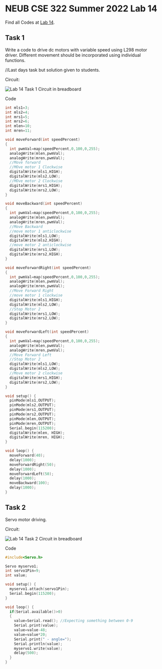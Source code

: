 # NEUB CSE 322 Summer 2022 Lab 14

Find all Codes at  [Lab 14](https://github.com/shparvez001/NEUB-CSE-322-Summer-2022/tree/main/lab-14).

## Task 1
Write a code to drive dc motors with variable speed using L298 motor driver. Different movement should be incorporated using individual functions.

//Last days task but solution given to students.


Circuit:

![Lab 14 Task 1 Circuit in breadboard](https://raw.githubusercontent.com/shparvez001/NEUB-CSE-322-Summer-2022/main/lab-14/CSE-322-2202-lab14-task-1CKT_bb.png)

Code
```c
int mls1=3;
int mls2=4;
int mrs1=5;
int mrs2=6;
int mlen=10;
int mren=11;

void moveForward(int speedPercent)
{
  int pwmVal=map(speedPercent,0,100,0,255);
  analogWrite(mlen,pwmVal);
  analogWrite(mren,pwmVal);
  //Move forward
  //MOve motor 1 Clockwise
  digitalWrite(mls1,HIGH);
  digitalWrite(mls2,LOW);
  //MOve motor 2 Clockwise
  digitalWrite(mrs1,HIGH);
  digitalWrite(mrs2,LOW);
}

void moveBackward(int speedPercent)
{
  int pwmVal=map(speedPercent,0,100,0,255);
  analogWrite(mlen,pwmVal);
  analogWrite(mren,pwmVal);
  //Move Backward
  //move motor 1 anticlockwise
  digitalWrite(mls1,LOW);
  digitalWrite(mls2,HIGH);
  //move motor 2 anticlockwise
  digitalWrite(mrs1,LOW);
  digitalWrite(mrs2,HIGH);
}

void moveForwardRight(int speedPercent)
{
  int pwmVal=map(speedPercent,0,100,0,255);
  analogWrite(mlen,pwmVal);
  analogWrite(mren,pwmVal);
  //Move Forward Right
  //move motor 1 clockwise
  digitalWrite(mls1,HIGH);
  digitalWrite(mls2,LOW);
  //Stop Motor 2
  digitalWrite(mrs1,LOW);
  digitalWrite(mrs2,LOW);
}

void moveForwardLeft(int speedPercent)
{
  int pwmVal=map(speedPercent,0,100,0,255);
  analogWrite(mlen,pwmVal);
  analogWrite(mren,pwmVal);
  //Move Forward Left
  //Stop Motor 2
  digitalWrite(mls1,LOW);
  digitalWrite(mls2,LOW);
  //Move motor 2 clockwise
  digitalWrite(mrs1,HIGH);
  digitalWrite(mrs2,LOW);
}

void setup() {
  pinMode(mls1,OUTPUT);
  pinMode(mls2,OUTPUT);
  pinMode(mrs1,OUTPUT);
  pinMode(mrs2,OUTPUT);
  pinMode(mlen,OUTPUT);
  pinMode(mren,OUTPUT);
  Serial.begin(115200);
  digitalWrite(mlen, HIGH);
  digitalWrite(mren, HIGH);
}

void loop() {
  moveForward(40);
  delay(1000);
  moveForwardRight(50);
  delay(1000);
  moveForwardLeft(50);
  delay(1000);
  moveBackward(100);
  delay(1000);
}
```

## Task 2
Servo motor driving.

Circuit:

![Lab 14 Task 2 Circuit in breadboard](https://raw.githubusercontent.com/shparvez001/NEUB-CSE-322-Summer-2022/main/lab-14/CSE-322-2202-lab14-task-2CKT_bb.png)


Code
```c
#include<Servo.h>

Servo myservo1;
int servo1Pin=9;
int value;

void setup() {
  myservo1.attach(servo1Pin);
  Serial.begin(115200);
}

void loop() {
  if(Serial.available()>0)
  {
    value=Serial.read(); //Expecting something between 0-9
    Serial.print(value);
    value=value-48;
    value=value*20;
    Serial.print(" - angle=");
    Serial.println(value);
    myservo1.write(value);
    delay(500);
  }
}
```
